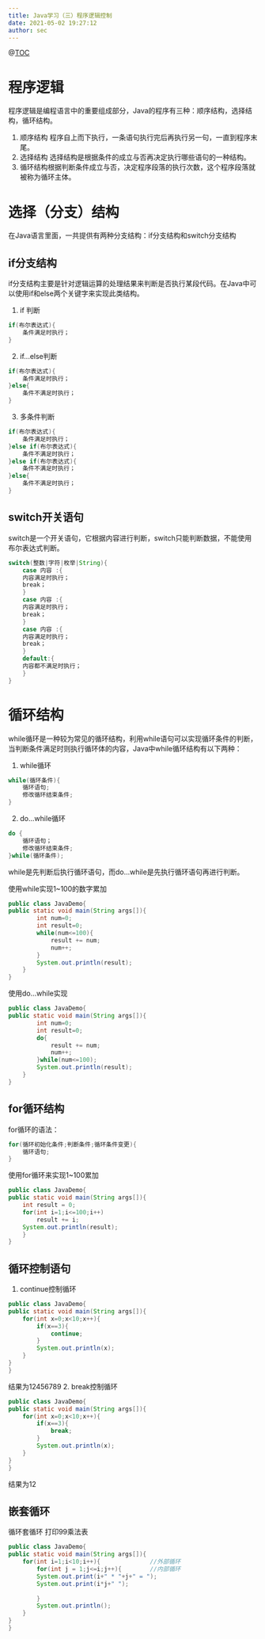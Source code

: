 ```yaml
---
title: Java学习（三）程序逻辑控制
date: 2021-05-02 19:27:12
author: sec
---
```

@[TOC](目录)
# 程序逻辑
程序逻辑是编程语言中的重要组成部分，Java的程序有三种：顺序结构，选择结构，循环结构。
1. 顺序结构
程序自上而下执行，一条语句执行完后再执行另一句，一直到程序末尾。
2. 选择结构
选择结构是根据条件的成立与否再决定执行哪些语句的一种结构。
3. 循环结构根据判断条件成立与否，决定程序段落的执行次数，这个程序段落就被称为循环主体。

# 选择（分支）结构
在Java语言里面，一共提供有两种分支结构：if分支结构和switch分支结构
## if分支结构
if分支结构主要是针对逻辑运算的处理结果来判断是否执行某段代码。在Java中可以使用if和else两个关键字来实现此类结构。
1. if 判断
```java
if(布尔表达式){
	条件满足时执行；
}
```

2. if...else判断
```java
if(布尔表达式){
	条件满足时执行；
}else{
	条件不满足时执行；
}
```
3. 多条件判断
```java
if(布尔表达式){
	条件满足时执行；
}else if(布尔表达式){
	条件不满足时执行；
}else if(布尔表达式){
	条件不满足时执行；
}else{
	条件不满足时执行；
}
```

## switch开关语句
switch是一个开关语句，它根据内容进行判断，switch只能判断数据，不能使用布尔表达式判断。
```java
switch(整数|字符|枚举|String){
	case 内容 :{
	内容满足时执行；
	break；
	}
	case 内容 :{
	内容满足时执行；
	break；
	}
	case 内容 :{
	内容满足时执行；
	break；
	}
	default:{
	内容都不满足时执行；
	}
}
```

# 循环结构
while循环是一种较为常见的循环结构，利用while语句可以实现循环条件的判断，当判断条件满足时则执行循环体的内容，Java中while循环结构有以下两种：
1. while循环
```java
while(循环条件){
	循环语句;
	修改循环结束条件;
}
```
2. do...while循环
```java
do {
	循环语句；
	修改循环结束条件;
}while(循环条件);
```
while是先判断后执行循环语句，而do...while是先执行循环语句再进行判断。

使用while实现1~100的数字累加
```java
public class JavaDemo{
public static void main(String args[]){
		int num=0;
		int result=0;
		while(num<=100){
			result += num;
			num++;
		}
		System.out.println(result);
	}
}
```
使用do...while实现

```java
public class JavaDemo{
public static void main(String args[]){
		int num=0;
		int result=0;
		do{
			result += num;
			num++;
		}while(num<=100);
		System.out.println(result);
	}
}
```
## for循环结构
for循环的语法：
```java
for(循环初始化条件;判断条件;循环条件变更){
	循环语句;
}
```
使用for循环来实现1~100累加
```java
public class JavaDemo{
public static void main(String args[]){
	int result = 0;
	for(int i=1;i<=100;i++)
		result += i;
	System.out.println(result);
	}
}
```

## 循环控制语句
1. continue控制循环
```java
public class JavaDemo{
public static void main(String args[]){
	for(int x=0;x<10;x++){
		if(x==3){
			continue;
		}
		System.out.println(x);
	}
}
}
```
结果为12456789
2. break控制循环
```java
public class JavaDemo{
public static void main(String args[]){
	for(int x=0;x<10;x++){
		if(x==3){
			break;
		}
		System.out.println(x);
	}
}
}
```
结果为12
## 嵌套循环
循环套循环
打印99乘法表
```java
public class JavaDemo{
public static void main(String args[]){
	for(int i=1;i<10;i++){				//外部循环
		for(int j = 1;j<=i;j++){		//内部循环
		System.out.print(i+" * "+j+" = ");
		System.out.print(i*j+" ");
		
		}
		System.out.println();
	}
}
}
```
